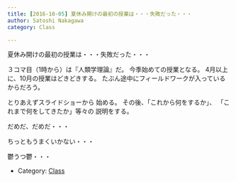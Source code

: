 ```yaml
---
title: [2016-10-05] 夏休み開けの最初の授業は・・・失敗だった・・・
author: Satoshi Nakagawa
category: Class

---
```


夏休み開けの最初の授業は・・・失敗だった・・・

 ３コマ目（1時から）は『人類学理論』だ。
今季始めての授業となる。
4月以上に、10月の授業はどきどきする。
たぶん途中にフィールドワークが入っているからだろう。

<!--more-->

 とりあえずスライドショーから
始める。
その後、「これから何をするか」、
「これまで何をしてきたか」等々の
説明をする。

 だめだ、だめだ・・・

 ちっともうまくいかない・・・

 鬱うつ鬱・・・

- Category: [Class](https://merapano.github.io/categories.html#Class)

